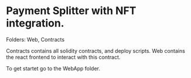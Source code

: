 # Payment Splitter with NFT integration.

Folders: Web, Contracts

Contracts contains all solidity contracts, and deploy scripts.
Web contains the react frontend to interact with this contract.

To get startet go to the WebApp folder.
